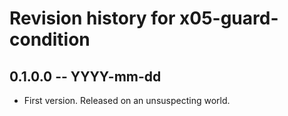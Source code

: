 # Revision history for x05-guard-condition

## 0.1.0.0 -- YYYY-mm-dd

* First version. Released on an unsuspecting world.
